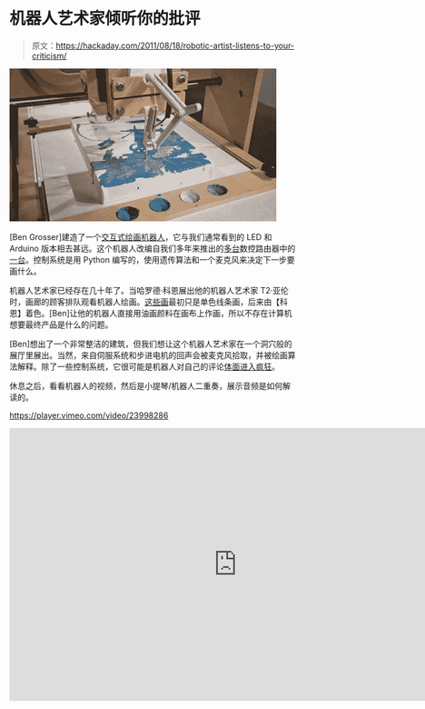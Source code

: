 # 机器人艺术家倾听你的批评

> 原文：<https://hackaday.com/2011/08/18/robotic-artist-listens-to-your-criticism/>

![](img/62e4380f806f0d619f90068efd64c515.png "painting")

[Ben Grosser]建造了一个[交互式绘画机器人](http://bengrosser.com/projects/interactive-robotic-painting-machine/)，它与我们通常看到的 LED 和 Arduino 版本相去甚远。这个机器人改编自我们多年来推出的[多台](http://hackaday.com/2009/12/29/cnc-project-roundup/)数控路由器中的[一台](http://hackaday.com/2011/06/07/diy-bolt-together-cnc-router/)。控制系统是用 Python 编写的，使用遗传算法和一个麦克风来决定下一步要画什么。

机器人艺术家已经存在几十年了。当哈罗德·科恩展出他的机器人艺术家 T2·亚伦时，画廊的顾客排队观看机器人绘画。[这些画](http://collections.vam.ac.uk/item/O499577/drawing-amsterdam-suite-amsterdam-suite-a/)最初只是单色线条画，后来由【科恩】着色。[Ben]让他的机器人直接用油画颜料在画布上作画，所以不存在计算机想要最终产品是什么的问题。

[Ben]想出了一个非常整洁的建筑，但我们想让这个机器人艺术家在一个洞穴般的展厅里展出。当然，来自伺服系统和步进电机的回声会被麦克风拾取，并被绘画算法解释。除了一些控制系统，它很可能是机器人对自己的评论[体面进入疯狂](http://www.youtube.com/watch?v=Vkv6VwWEZyg)。

休息之后，看看机器人的视频，然后是小提琴/机器人二重奏，展示音频是如何解读的。

<https://player.vimeo.com/video/23998286>

</div> <div class="embed-vimeo" style="text-align: center;"><iframe src="https://player.vimeo.com/video/27759330" width="800" height="480" frameborder="0" webkitallowfullscreen="" mozallowfullscreen="" allowfullscreen=""/></div> </body> </html>